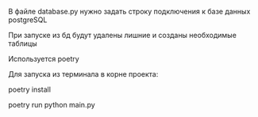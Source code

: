 В файле database.py нужно задать строку подключения к базе данных postgreSQL

При запуске из бд будут удалены лишние и созданы необходимые таблицы

Используется poetry

Для запуска из терминала в корне проекта:

poetry install

poetry run python main.py
